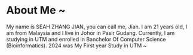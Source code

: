 # About Me ~
My name is SEAH ZHANG JIAN, you can call me, Jian. I am 21 years old, I am from Malaysia and I live in Johor in Pasir Gudang.
Currently, I am studying in UTM and enrolled in Banchelor Of Computer Science (Bioinformatics).
2024 was My First year Study in UTM ~

